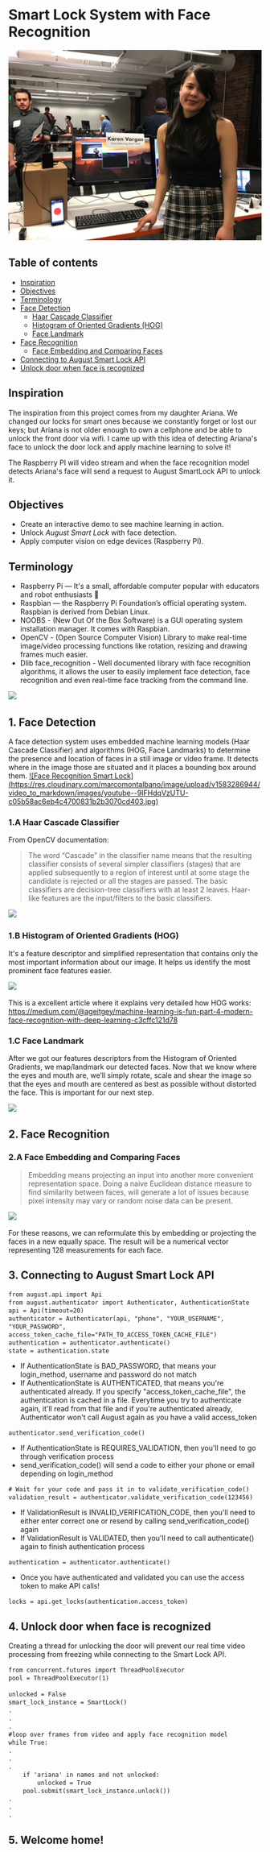 # Smart Lock System with Face Recognition
<img src="/img/Face Detector Smart Lock System.jpg"/>

## Table of contents
- [Inspiration](#inspiration)
- [Objectives](#Objectives)
- [Terminology](#technologies)
- [Face Detection](#prediction-model)
  + [Haar Cascade Classifier](#FaceEmbedding)
  + [Histogram of Oriented Gradients (HOG)](#hog)
  + [Face Landmark](#why)
- [Face Recognition](#web-scrapping-analysis)
  + [Face Embedding and Comparing Faces](#FaceEmbedding)
- [Connecting to August Smart Lock API](#references)
- [Unlock door when face is recognized](#references)

## Inspiration
The inspiration from this project comes from my daughter Ariana. We changed our locks for smart ones because we constantly forget or lost our keys; but Ariana is not older enough to own a cellphone and be able to unlock the front door via wifi. I came up with this idea of detecting Ariana's face to unlock the door lock and apply machine learning to solve it!

The Raspberry PI will video stream and when the face recognition model detects Ariana's face will send a request to August SmartLock API to unlock it.

## Objectives
* Create an interactive demo to see machine learning in action.
* Unlock *August Smart Lock* with face detection.
* Apply computer vision on edge devices (Raspberry PI).

## Terminology
* Raspberry Pi — It's a small, affordable computer popular with educators and robot enthusiasts 🤖
* Raspbian — the Raspberry Pi Foundation’s official operating system. Raspbian is derived from Debian Linux.
* NOOBS - (New Out Of the Box Software) is a GUI operating system installation manager. It comes with Raspbian.
* OpenCV - (Open Source Computer Vision) Library to make real-time image/video processing functions like rotation, resizing and drawing frames much easier.
* Dlib face_recognition - Well documented library with face recognition algorithms, it allows the user to easily implement face detection, face recognition and even real-time face tracking from the command line.

<img src="/img/diagram.png"/>

## 1. Face Detection
A face detection system uses embedded machine learning models (Haar Cascade Classifier) and algorithms (HOG, Face Landmarks) to determine the presence and location of faces in a still image or video frame. It detects where in the image those  are situated and it places a bounding box around them.
[![Face Recognition Smart Lock]
(https://res.cloudinary.com/marcomontalbano/image/upload/v1583286944/video_to_markdown/images/youtube--9IFHdqVzUTU-c05b58ac6eb4c4700831b2b3070cd403.jpg)](https://youtu.be/9IFHdqVzUTU "Face Recognition Smart Lock")

### 1.A Haar Cascade Classifier
From OpenCV documentation:
> The word “Cascade” in the classifier name means that the resulting classifier consists of several simpler classifiers (stages) that are applied subsequently to a region of interest until at some stage the candidate is rejected or all the stages are passed. The basic classifiers are decision-tree classifiers with at least 2 leaves. Haar-like features are the input/filters to the basic classifiers.
<img src="/img/haar_cascade.png"/>

### 1.B Histogram of Oriented Gradients (HOG) 
It's a feature descriptor and simplified representation that contains only the most important information about our image. It helps us identify the most prominent face features easier.

<img src="/img/hog-vector-ari.png"/>

This is a excellent article where it explains very detailed how HOG works:
https://medium.com/@ageitgey/machine-learning-is-fun-part-4-modern-face-recognition-with-deep-learning-c3cffc121d78

### 1.C Face Landmark
After we got our features descriptors from the Histogram of Oriented Gradients, we map/landmark our detected faces. Now that we know where the eyes and mouth are, we’ll simply rotate, scale and shear the image so that the eyes and mouth are centered as best as possible without distorted the face. This is important for our next step.

<img src="/img/face_landmark_ari.png"/>


## 2. Face Recognition

### 2.A Face Embedding and Comparing Faces
> Embedding means projecting an input into another more convenient representation space.
Doing a naive Euclidean distance measure to find similarity between faces, will generate a lot of issues because pixel intensity may vary or random noise data can be present.

<img src="/img/formula_embedding.jpg"/>

For these reasons, we can reformulate this by embedding or projecting the faces in a new equally space. The result will be a numerical vector representing 128 measurements for each face.

## 3. Connecting to August Smart Lock API

```
from august.api import Api 
from august.authenticator import Authenticator, AuthenticationState
api = Api(timeout=20)
authenticator = Authenticator(api, "phone", "YOUR_USERNAME", "YOUR_PASSWORD", access_token_cache_file="PATH_TO_ACCESS_TOKEN_CACHE_FILE")
authentication = authenticator.authenticate()
state = authentication.state
```
* If AuthenticationState is BAD_PASSWORD, that means your login_method, username and password do not match
* If AuthenticationState is AUTHENTICATED, that means you're authenticated already. If you specify "access_token_cache_file", the authentication is cached in a file. Everytime you try to authenticate again, it'll read from that file and if you're authenticated already, Authenticator won't call August again as you have a valid access_token

```
authenticator.send_verification_code()
```
* If AuthenticationState is REQUIRES_VALIDATION, then you'll need to go through verification process
* send_verification_code() will send a code to either your phone or email depending on login_method

```
# Wait for your code and pass it in to validate_verification_code()
validation_result = authenticator.validate_verification_code(123456)
```

* If ValidationResult is INVALID_VERIFICATION_CODE, then you'll need to either enter correct one or resend by calling send_verification_code() again
* If ValidationResult is VALIDATED, then you'll need to call authenticate() again to finish authentication process
```
authentication = authenticator.authenticate()
```

* Once you have authenticated and validated you can use the access token to make API calls!
```
locks = api.get_locks(authentication.access_token)
```
## 4. Unlock door when face is recognized
Creating a thread for unlocking the door will prevent our real time video processing from freezing while connecting to the Smart Lock API.
```
from concurrent.futures import ThreadPoolExecutor
pool = ThreadPoolExecutor(1)

unlocked = False
smart_lock_instance = SmartLock()
.
.
.
#loop over frames from video and apply face recognition model
while True:
.
.
.
    if 'ariana' in names and not unlocked:
        unlocked = True
	pool.submit(smart_lock_instance.unlock())
.
.
.
```
## 5. Welcome home!


